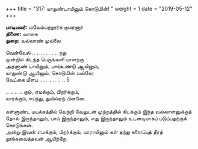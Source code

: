 ﻿+++
title = "317: யாதுண்டாயினும் கொடுமின்!  "
weight = 1
date = "2019-05-12"
+++

**பாடியவர்:** மவேம்ப்ற்றூர்க் குமரனார்  
**திணை:** வாகை  
**துறை:** வல்லாண் முல்லை  
  
வென்வேல் .. .. .. .. .. .. நது  
முன்றில் கிடந்த பெருங்களி யாளற்கு  
அதளுண் டாயினும், பாய்உண்டு ஆயினும்,  
யாதுண்டு ஆயினும், கொடுமின் வல்லே;  
வேட்கை மீளப .. .. .. .. .. .. 5  
  
.. .. .. .. கும், எமக்கும், பிறர்க்கும்,  
யார்க்கும், ஈய்ந்து, துயில்ஏற் பினனே.  
   
கள்ளுண்ட மயக்கத்தில் வெற்றி வேலுடன் முற்றத்தில் கிடக்கும் இந்த வல்லாளனுக்குத் தோல் இருந்தாலும், பாய் இருந்தாலும், எது இருந்தாலும் உடனடியாகப் படுப்பதற்குக் கொடுங்கள்.  
அன்று இவன் எமக்கும், பிறர்க்கும், யாராயினும் கள் தந்து களைப்புத் தீரத் தூங்கவைத்தவன் ஆயிற்றே.  
